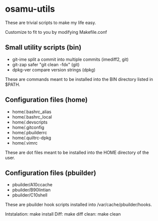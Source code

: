 [//]: # ( vim:se tw=78 ai si sts=4 et: )
# osamu-utils

These are trivial scripts to make my life easy.

Customize to fit to you by modifying Makefile.conf

## Small utility scripts (bin)

*   git-ime     split a commit into multiple commits (imediff2, git)
*   git-zap     safer "git clean -fdx"               (git)
*   dpkg-ver    compare version strings              (dpkg)

These are commands meant to be installed into the BIN directory listed in
$PATH.

## Configuration files (home)

*   home/.bashrc_alias
*   home/.bashrc_local
*   home/.devscripts
*   home/.gitconfig
*   home/.pbuilderrc
*   home/.quiltrc-dpkg
*   home/.vimrc

These are dot files meant to be installed into the HOME directory of the user. 

## Configuration files (pbuilder)

*   pbuilder/A10ccache
*   pbuilder/B90lintian
*   pbuilder/C10shell

These are pbuilder hook scripts installed into /var/cache/pbuilder/hooks.

Intstalation: make install
Diff:         make diff
clean:        make clean


